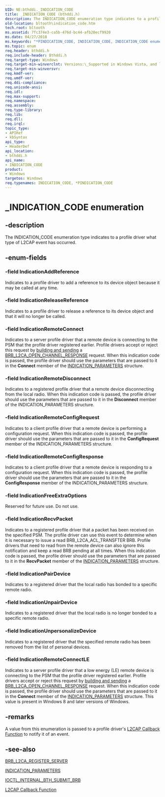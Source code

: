 ```yaml
---
UID: NE:bthddi._INDICATION_CODE
title: _INDICATION_CODE (bthddi.h)
description: The INDICATION_CODE enumeration type indicates to a profile driver what type of L2CAP event has occurred.
old-location: bltooth\indication_code.htm
tech.root: bltooth
ms.assetid: 7fc374e3-ca5b-476d-bc44-afb28ecf9920
ms.date: 04/27/2018
ms.keywords: "*PINDICATION_CODE, INDICATION_CODE, INDICATION_CODE enumeration [Bluetooth Devices], IndicationAddReference, IndicationFreeExtraOptions, IndicationPairDevice, IndicationRecvPacket, IndicationReleaseReference, IndicationRemoteConfigRequest, IndicationRemoteConfigResponse, IndicationRemoteConnect, IndicationRemoteConnectLE, IndicationRemoteDisconnect, IndicationUnpairDevice, IndicationUnpersonalizeDevice, PINDICATION_CODE, PINDICATION_CODE enumeration pointer [Bluetooth Devices], _INDICATION_CODE, bltooth.indication_code, bth_enums_89c3fcea-8183-4227-b3fb-4e18c3612326.xml, bthddi/INDICATION_CODE, bthddi/IndicationAddReference, bthddi/IndicationFreeExtraOptions, bthddi/IndicationPairDevice, bthddi/IndicationRecvPacket, bthddi/IndicationReleaseReference, bthddi/IndicationRemoteConfigRequest, bthddi/IndicationRemoteConfigResponse, bthddi/IndicationRemoteConnect, bthddi/IndicationRemoteConnectLE, bthddi/IndicationRemoteDisconnect, bthddi/IndicationUnpairDevice, bthddi/IndicationUnpersonalizeDevice, bthddi/PINDICATION_CODE"
ms.topic: enum
req.header: bthddi.h
req.include-header: Bthddi.h
req.target-type: Windows
req.target-min-winverclnt: Versions:\_Supported in Windows Vista, and later.
req.target-min-winversvr: 
req.kmdf-ver: 
req.umdf-ver: 
req.ddi-compliance: 
req.unicode-ansi: 
req.idl: 
req.max-support: 
req.namespace: 
req.assembly: 
req.type-library: 
req.lib: 
req.dll: 
req.irql: 
topic_type:
- APIRef
- kbSyntax
api_type:
- HeaderDef
api_location:
- bthddi.h
api_name:
- INDICATION_CODE
product:
- Windows
targetos: Windows
req.typenames: INDICATION_CODE, *PINDICATION_CODE
---
```


# _INDICATION_CODE enumeration


## -description


The INDICATION_CODE enumeration type indicates to a profile driver what type of L2CAP event has
  occurred.


## -enum-fields




### -field IndicationAddReference

Indicates to a profile driver to add a reference to its device object because it may be called at
     any time.


### -field IndicationReleaseReference

Indicates to a profile driver to release a reference to its device object and that it will no
     longer be called.


### -field IndicationRemoteConnect

Indicates to a server profile driver that a remote device is connecting to the PSM that the
     profile driver registered earlier. Profile drivers accept or reject this request by 
     <a href="https://msdn.microsoft.com/53a692e7-9c71-4dca-9331-32ac97b94179">building and sending</a> a 
     <a href="https://msdn.microsoft.com/library/windows/hardware/ff536616">
     BRB_L2CA_OPEN_CHANNEL_RESPONSE</a> request. When this indication code is passed, the profile driver
     should use the parameters that are passed to it in the 
     <b>Connect</b> member of the 
     <a href="https://msdn.microsoft.com/fc93ab8a-01d2-4827-8d89-06f09bf10456">
     INDICATION_PARAMETERS</a> structure.


### -field IndicationRemoteDisconnect

Indicates to a registered profile driver that a remote device disconnecting from the local radio.
     When this indication code is passed, the profile driver should use the parameters that are passed to it
     in the 
     <b>Disconnect</b> member of the INDICATION_PARAMETERS structure.


### -field IndicationRemoteConfigRequest

Indicates to a client profile driver that a remote device is performing a configuration request.
     When this indication code is passed, the profile driver should use the parameters that are passed to it
     in the 
     <b>ConfigRequest</b> member of the INDICATION_PARAMETERS structure.


### -field IndicationRemoteConfigResponse

Indicates to a client profile driver that a remote device is responding to a configuration
     request. When this indication code is passed, the profile driver should use the parameters that are
     passed to it in the 
     <b>ConfigResponse</b> member of the INDICATION_PARAMETERS structure.


### -field IndicationFreeExtraOptions

Reserved for future use. Do not use.


### -field IndicationRecvPacket

Indicates to a registered profile driver that a packet has been received on the specified PSM. The
     profile driver can use this event to determine when it is necessary to issue a read
     BRB_L2CA_ACL_TRANSFTER BRB. Profile drivers that need to read from the remote device can also ignore
     this notification and keep a read BRB pending at all times. When this indication code is passed, the
     profile driver should use the parameters that are passed to it in the 
     <b>RecvPacket</b> member of the 
     <a href="https://msdn.microsoft.com/fc93ab8a-01d2-4827-8d89-06f09bf10456">
     INDICATION_PARAMETERS</a> structure.


### -field IndicationPairDevice

Indicates to a registered driver that the local radio has bonded to a specific remote
     radio.


### -field IndicationUnpairDevice

Indicates to a registered driver that the local radio is no longer bonded to a specific remote
     radio.


### -field IndicationUnpersonalizeDevice

Indicates to a registered driver that the specified remote radio has been removed from the list of
     personal devices.


### -field IndicationRemoteConnectLE

Indicates to a server profile driver that a low energy (LE) remote device is connecting to the PSM that the
     profile driver registered earlier. Profile drivers accept or reject this request by 
     <a href="https://msdn.microsoft.com/53a692e7-9c71-4dca-9331-32ac97b94179">building and sending</a> a 
     <a href="https://msdn.microsoft.com/library/windows/hardware/ff536616">
     BRB_L2CA_OPEN_CHANNEL_RESPONSE</a> request. When this indication code is passed, the profile driver
     should use the parameters that are passed to it in the 
     <b>Connect</b> member of the 
     <a href="https://msdn.microsoft.com/fc93ab8a-01d2-4827-8d89-06f09bf10456">
     INDICATION_PARAMETERS</a> structure. This value is present in Windows 8 and later versions of Windows.


## -remarks



A value from this enumeration is passed to a profile driver's 
    <a href="https://msdn.microsoft.com/d3ca900d-1dd6-49da-ae94-855de3fbd086">L2CAP Callback Function</a> to notify
    it of an event.




## -see-also




<a href="https://msdn.microsoft.com/library/windows/hardware/ff536618">BRB_L2CA_REGISTER_SERVER</a>



<a href="https://msdn.microsoft.com/library/windows/hardware/ff536680">INDICATION_PARAMETERS</a>



<a href="https://msdn.microsoft.com/library/windows/hardware/ff536751">IOCTL_INTERNAL_BTH_SUBMIT_BRB</a>



<a href="https://msdn.microsoft.com/d3ca900d-1dd6-49da-ae94-855de3fbd086">L2CAP Callback Function</a>
 

 

